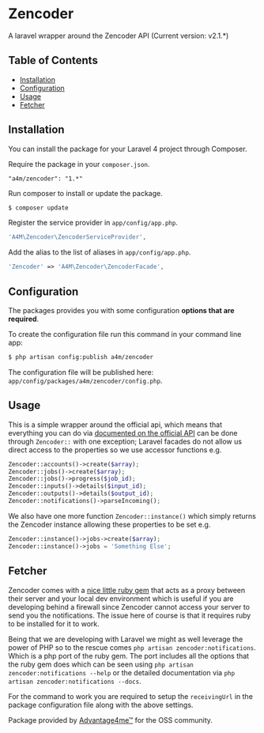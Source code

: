 # Zencoder

A laravel wrapper around the Zencoder API (Current version: v2.1.*)

## Table of Contents

- [Installation](#installation)
- [Configuration](#configuration)
- [Usage](#usage)
- [Fetcher](#fetcher)

## Installation

You can install the package for your Laravel 4 project through Composer.

Require the package in your `composer.json`.

```
"a4m/zencoder": "1.*"
```

Run composer to install or update the package.

```bash
$ composer update
```

Register the service provider in `app/config/app.php`.

```php
'A4M\Zencoder\ZencoderServiceProvider',
```

Add the alias to the list of aliases in `app/config/app.php`.

```php
'Zencoder' => 'A4M\Zencoder\ZencoderFacade',
```

## Configuration

The packages provides you with some configuration **options that are required**.

To create the configuration file run this command in your command line app:

```bash
$ php artisan config:publish a4m/zencoder
```

The configuration file will be published here: `app/config/packages/a4m/zencoder/config.php`.

## Usage

This is a simple wrapper around the official api, which means that everything you can do via [documented on the official API](https://github.com/zencoder/zencoder-php) can be done through ```Zencoder::``` with one exception; Laravel facades do not allow us direct access to the properties so we use accessor functions e.g.

```php
Zencoder::accounts()->create($array);
Zencoder::jobs()->create($array);
Zencoder::jobs()->progress($job_id);
Zencoder::inputs()->details($input_id);
Zencoder::outputs()->details($output_id);
Zencoder::notifications()->parseIncoming();
```

We also have one more function `Zencoder::instance()` which simply returns the Zencoder instance allowing these properties to be set e.g.

```php
Zencoder::instance()->jobs->create($array);
Zencoder::instance()->jobs = 'Something Else';
```

## Fetcher
Zencoder comes with a [nice little ruby gem](https://app.zencoder.com/docs/guides/advanced-integration/getting-zencoder-notifications-while-developing-locally) that acts as a proxy between their server and your local dev environment which is useful if you are developing behind a firewall since
Zencoder cannot access your server to send you the notifications. The issue here of course is that it requires ruby to be installed for it to work.

Being that we are developing with Laravel we might as well leverage the power of PHP so to the rescue comes `php artisan zencoder:notifications`. Which is a php port of the ruby gem.
The port includes all the options that the ruby gem does which can be seen using `php artisan zencoder:notifications --help` or the detailed documentation via `php artisan zencoder:notifications --docs`.

For the command to work you are required to setup the `receivingUrl` in the package configuration file along with the above settings.

Package provided by [Advantage4me™](http://advantage4me.co/) for the OSS community.

